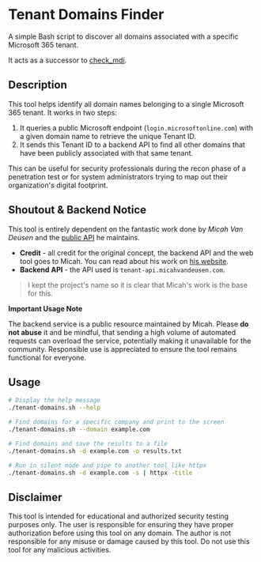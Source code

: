 # Tenant Domains Finder

A simple Bash script to discover all domains associated with a specific Microsoft 365 tenant.

It acts as a successor to [check_mdi](https://github.com/expl0itabl3/check_mdi).

## Description

This tool helps identify all domain names belonging to a single Microsoft 365 tenant. It works in two steps:

1. It queries a public Microsoft endpoint (`login.microsoftonline.com`) with a given domain name to retrieve the unique Tenant ID.
2. It sends this Tenant ID to a backend API to find all other domains that have been publicly associated with that same tenant.

This can be useful for security professionals during the recon phase of a penetration test or for system administrators trying to map out their organization's digital footprint.

## Shoutout & Backend Notice

This tool is entirely dependent on the fantastic work done by *Micah Van Deusen* and the [public API](https://micahvandeusen.com/tools/tenant-domains/) he maintains.

- **Credit** - all credit for the original concept, the backend API and the web tool goes to Micah. You can read about his work on [his website](https://micahvandeusen.com/tools/tenant-domains/).
- **Backend API** - the API used is `tenant-api.micahvandeusen.com`.

> I kept the project's name so it is clear that Micah's work is the base for this.

**Important Usage Note**

The backend service is a public resource maintained by Micah. Please **do not abuse** it and be mindful, that sending a high volume of automated requests can overload the service, potentially making it unavailable for the community. Responsible use is appreciated to ensure the tool remains functional for everyone.

## Usage

```bash
# Display the help message
./tenant-domains.sh --help

# Find domains for a specific company and print to the screen
./tenant-domains.sh --domain example.com

# Find domains and save the results to a file
./tenant-domains.sh -d example.com -o results.txt

# Run in silent mode and pipe to another tool like httpx
./tenant-domains.sh -d example.com -s | httpx -title
```

## Disclaimer

This tool is intended for educational and authorized security testing purposes only. The user is responsible for ensuring they have proper authorization before using this tool on any domain. The author is not responsible for any misuse or damage caused by this tool. Do not use this tool for any malicious activities.